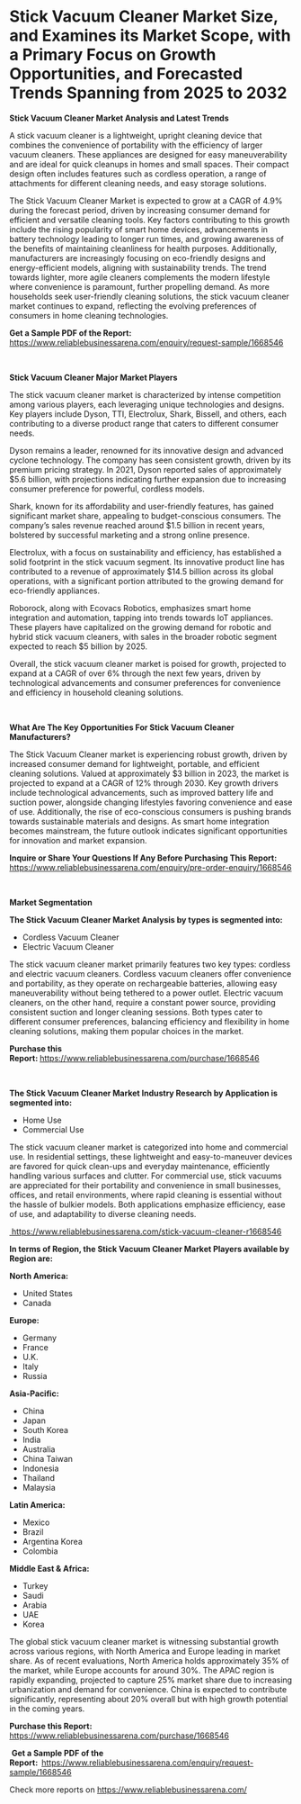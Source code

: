 <p><h1>Stick Vacuum Cleaner Market Size, and Examines its Market Scope, with a Primary Focus on Growth Opportunities, and Forecasted Trends Spanning from 2025 to 2032</h1></p><p><strong>Stick Vacuum Cleaner Market Analysis and Latest Trends</strong></p>
<p><p>A stick vacuum cleaner is a lightweight, upright cleaning device that combines the convenience of portability with the efficiency of larger vacuum cleaners. These appliances are designed for easy maneuverability and are ideal for quick cleanups in homes and small spaces. Their compact design often includes features such as cordless operation, a range of attachments for different cleaning needs, and easy storage solutions.</p><p>The Stick Vacuum Cleaner Market is expected to grow at a CAGR of 4.9% during the forecast period, driven by increasing consumer demand for efficient and versatile cleaning tools. Key factors contributing to this growth include the rising popularity of smart home devices, advancements in battery technology leading to longer run times, and growing awareness of the benefits of maintaining cleanliness for health purposes. Additionally, manufacturers are increasingly focusing on eco-friendly designs and energy-efficient models, aligning with sustainability trends. The trend towards lighter, more agile cleaners complements the modern lifestyle where convenience is paramount, further propelling demand. As more households seek user-friendly cleaning solutions, the stick vacuum cleaner market continues to expand, reflecting the evolving preferences of consumers in home cleaning technologies.</p></p>
<p><strong>Get a Sample PDF of the Report:&nbsp;</strong> <a href="https://www.reliablebusinessarena.com/enquiry/request-sample/1668546?utm_campaign=1841&utm_medium=2&utm_source=Github&utm_content=ia&utm_term=07022025&utm_id=stick-vacuum-cleaner">https://www.reliablebusinessarena.com/enquiry/request-sample/1668546</a></p>
<p>&nbsp;</p>
<p><strong>Stick Vacuum Cleaner Major Market Players</strong></p>
<p><p>The stick vacuum cleaner market is characterized by intense competition among various players, each leveraging unique technologies and designs. Key players include Dyson, TTI, Electrolux, Shark, Bissell, and others, each contributing to a diverse product range that caters to different consumer needs.</p><p>Dyson remains a leader, renowned for its innovative design and advanced cyclone technology. The company has seen consistent growth, driven by its premium pricing strategy. In 2021, Dyson reported sales of approximately $5.6 billion, with projections indicating further expansion due to increasing consumer preference for powerful, cordless models.</p><p>Shark, known for its affordability and user-friendly features, has gained significant market share, appealing to budget-conscious consumers. The company’s sales revenue reached around $1.5 billion in recent years, bolstered by successful marketing and a strong online presence.</p><p>Electrolux, with a focus on sustainability and efficiency, has established a solid footprint in the stick vacuum segment. Its innovative product line has contributed to a revenue of approximately $14.5 billion across its global operations, with a significant portion attributed to the growing demand for eco-friendly appliances.</p><p>Roborock, along with Ecovacs Robotics, emphasizes smart home integration and automation, tapping into trends towards IoT appliances. These players have capitalized on the growing demand for robotic and hybrid stick vacuum cleaners, with sales in the broader robotic segment expected to reach $5 billion by 2025.</p><p>Overall, the stick vacuum cleaner market is poised for growth, projected to expand at a CAGR of over 6% through the next few years, driven by technological advancements and consumer preferences for convenience and efficiency in household cleaning solutions.</p></p>
<p>&nbsp;</p>
<p><strong>What Are The Key Opportunities For Stick Vacuum Cleaner Manufacturers?</strong></p>
<p><p>The Stick Vacuum Cleaner market is experiencing robust growth, driven by increased consumer demand for lightweight, portable, and efficient cleaning solutions. Valued at approximately $3 billion in 2023, the market is projected to expand at a CAGR of 12% through 2030. Key growth drivers include technological advancements, such as improved battery life and suction power, alongside changing lifestyles favoring convenience and ease of use. Additionally, the rise of eco-conscious consumers is pushing brands towards sustainable materials and designs. As smart home integration becomes mainstream, the future outlook indicates significant opportunities for innovation and market expansion.</p></p>
<p><strong>Inquire or Share Your Questions If Any Before Purchasing This Report:</strong> <a href="https://www.reliablebusinessarena.com/enquiry/pre-order-enquiry/1668546?utm_campaign=1841&utm_medium=2&utm_source=Github&utm_content=ia&utm_term=07022025&utm_id=stick-vacuum-cleaner">https://www.reliablebusinessarena.com/enquiry/pre-order-enquiry/1668546</a></p>
<p>&nbsp;</p>
<p><strong>Market Segmentation</strong></p>
<p><strong>The Stick Vacuum Cleaner Market Analysis by types is segmented into:</strong></p>
<p><ul><li>Cordless Vacuum Cleaner</li><li>Electric Vacuum Cleaner</li></ul></p>
<p><p>The stick vacuum cleaner market primarily features two key types: cordless and electric vacuum cleaners. Cordless vacuum cleaners offer convenience and portability, as they operate on rechargeable batteries, allowing easy maneuverability without being tethered to a power outlet. Electric vacuum cleaners, on the other hand, require a constant power source, providing consistent suction and longer cleaning sessions. Both types cater to different consumer preferences, balancing efficiency and flexibility in home cleaning solutions, making them popular choices in the market.</p></p>
<p><strong>Purchase this Report:&nbsp;</strong><a href="https://www.reliablebusinessarena.com/purchase/1668546?utm_campaign=1841&utm_medium=2&utm_source=Github&utm_content=ia&utm_term=07022025&utm_id=stick-vacuum-cleaner">https://www.reliablebusinessarena.com/purchase/1668546</a></p>
<p>&nbsp;</p>
<p><strong>The Stick Vacuum Cleaner Market Industry Research by Application is segmented into:</strong></p>
<p><ul><li>Home Use</li><li>Commercial Use</li></ul></p>
<p><p>The stick vacuum cleaner market is categorized into home and commercial use. In residential settings, these lightweight and easy-to-maneuver devices are favored for quick clean-ups and everyday maintenance, efficiently handling various surfaces and clutter. For commercial use, stick vacuums are appreciated for their portability and convenience in small businesses, offices, and retail environments, where rapid cleaning is essential without the hassle of bulkier models. Both applications emphasize efficiency, ease of use, and adaptability to diverse cleaning needs.</p></p>
<p><a href="https://www.reliablebusinessarena.com/stick-vacuum-cleaner-r1668546?utm_campaign=1841&utm_medium=2&utm_source=Github&utm_content=ia&utm_term=07022025&utm_id=stick-vacuum-cleaner">&nbsp;https://www.reliablebusinessarena.com/stick-vacuum-cleaner-r1668546</a></p>
<p><strong>In terms of Region, the Stick Vacuum Cleaner Market Players available by Region are:</strong></p>
<p>
    <p> <strong> North America: </strong>
        <ul>
            <li>United States</li>
            <li>Canada</li>
        </ul>
        </p> 
    <p> <strong> Europe: </strong>
        <ul>
            <li>Germany</li>
            <li>France</li>
            <li>U.K.</li>
            <li>Italy</li>
            <li>Russia</li>
        </ul>
        </p> 
    <p> <strong> Asia-Pacific: </strong>
        <ul>
            <li>China</li>
            <li>Japan</li>
            <li>South Korea</li>
            <li>India</li>
            <li>Australia</li>
            <li>China Taiwan</li>
            <li>Indonesia</li>
            <li>Thailand</li>
            <li>Malaysia</li>
        </ul>
        </p> 
    <p> <strong> Latin America: </strong>
        <ul>
            <li>Mexico</li>
            <li>Brazil</li>
            <li>Argentina Korea</li>
            <li>Colombia</li>
        </ul>
        </p> 
    <p> <strong> Middle East & Africa: </strong>
        <ul>
            <li>Turkey</li>
            <li>Saudi</li>
            <li>Arabia</li>
            <li>UAE</li>
            <li>Korea</li>
        </ul>
    </p>
    </p>
<p><p>The global stick vacuum cleaner market is witnessing substantial growth across various regions, with North America and Europe leading in market share. As of recent evaluations, North America holds approximately 35% of the market, while Europe accounts for around 30%. The APAC region is rapidly expanding, projected to capture 25% market share due to increasing urbanization and demand for convenience. China is expected to contribute significantly, representing about 20% overall but with high growth potential in the coming years.</p></p>
<p><strong>Purchase this Report: </strong><a href="https://www.reliablebusinessarena.com/purchase/1668546?utm_campaign=1841&utm_medium=2&utm_source=Github&utm_content=ia&utm_term=07022025&utm_id=stick-vacuum-cleaner">https://www.reliablebusinessarena.com/purchase/1668546</a></p>
<p>&nbsp;<strong>Get a Sample PDF of the Report:&nbsp;&nbsp;</strong><a href="https://www.reliablebusinessarena.com/enquiry/request-sample/1668546?utm_campaign=1841&utm_medium=2&utm_source=Github&utm_content=ia&utm_term=07022025&utm_id=stick-vacuum-cleaner">https://www.reliablebusinessarena.com/enquiry/request-sample/1668546</a></p>
<p><strong></strong></p>
<p>Check more reports on <a href="https://www.reliablebusinessarena.com/?utm_campaign=1841&utm_medium=2&utm_source=Github&utm_content=ia&utm_term=07022025&utm_id=stick-vacuum-cleaner">https://www.reliablebusinessarena.com/</a></p>